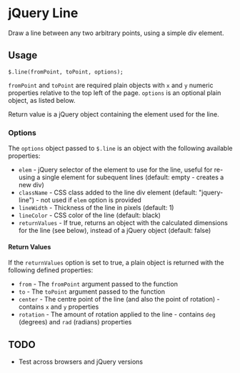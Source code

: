 # jQuery Line

Draw a line between any two arbitrary points, using a simple div element.

## Usage

    $.line(fromPoint, toPoint, options);

`fromPoint` and `toPoint` are required plain objects with `x` and `y` numeric properties relative to the top left of the page.
`options` is an optional plain object, as listed below.

Return value is a jQuery object containing the element used for the line.

### Options

The `options` object passed to `$.line` is an object with the following available properties:

* `elem` - jQuery selector of the element to use for the line, useful for re-using a single element for subequent lines (default: empty - creates a new div)
* `className` - CSS class added to the line div element (default: "jquery-line") - not used if `elem` option is provided
* `lineWidth` - Thickness of the line in pixels (default: 1)
* `lineColor` - CSS color of the line (default: black)
* `returnValues` - If true, returns an object with the calculated dimensions for the line (see below), instead of a jQuery object (default: false)

#### Return Values

If the `returnValues` option is set to true, a plain object is returned with the following defined properties:

* `from` - The `fromPoint` argument passed to the function
* `to` - The `toPoint` argument passed to the function
* `center` - The centre point of the line (and also the point of rotation) - contains `x` and `y` properties
* `rotation` - The amount of rotation applied to the line - contains `deg` (degrees) and `rad` (radians) properties

## TODO

* Test across browsers and jQuery versions
